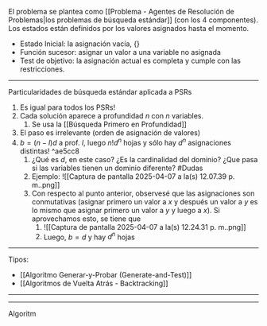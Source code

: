 El problema se plantea como [[Problema - Agentes de Resolución de Problemas|los problemas de búsqueda estándar]] (con los 4 componentes). Los estados están definidos por los valores asignados hasta el momento.
- Estado Inicial: la asignación vacía, {}
- Función sucesor: asignar un valor a una variable no asignada
- Test de objetivo: la asignación actual es completa y cumple con las restricciones.
***
Particularidades de búsqueda estándar aplicada a PSRs
1. Es igual para todos los PSRs!
2. Cada solución aparece a profundidad $n$ con $n$ variables.
	1. Se usa la [[Búsqueda Primero en Profundidad]]
3. El paso es irrelevante (orden de asignación de valores)
4. $b=(n-l)d$ a prof. $l$, luego $n!d^n$ hojas y sólo hay $d^n$ asignaciones distintas! ^ae5cc8
	1. ¿Qué es $d$, en este caso? ¿Es la cardinalidad del dominio? ¿Que pasa si las variables tienen un dominio diferente? #Dudas 
	2. Ejemplo: ![[Captura de pantalla 2025-04-07 a la(s) 12.07.39 p. m..png]]
	3. Con respecto al punto anterior, observesé que las asignaciones son conmutativas (asignar primero un valor a $x$ y después un valor a $y$ es lo mismo que asignar primero un valor a $y$ y luego a $x$). Si aprovechamos esto, se tiene que
		1. ![[Captura de pantalla 2025-04-07 a la(s) 12.24.31 p. m..png]]
		2. Luego, $b=d$ y hay $d^n$ hojas
***
Tipos:
- [[Algoritmo Generar-y-Probar (Generate-and-Test)]]
- [[Algoritmos de Vuelta Atrás - Backtracking]]
***

***


Algoritm